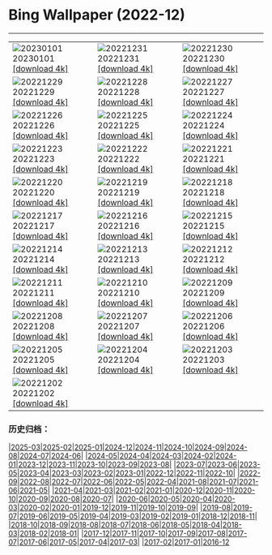 # Bing Wallpaper (2022-12)
**************

<table><tr><td><img class="wallpaper" src="https://www.bing.com/th?id=OHR.SydneyNYE_EN-CA1516687107_1920x1080.jpg" alt="20230101"> 20230101 <a class="wallpaper_link" href="https://www.bing.com/th?id=OHR.SydneyNYE_EN-CA1516687107_UHD.jpg">[download 4k]</a></td><td><img class="wallpaper" src="https://www.bing.com/th?id=OHR.ChalkRock_EN-CA1146526049_1920x1080.jpg" alt="20221231"> 20221231 <a class="wallpaper_link" href="https://www.bing.com/th?id=OHR.ChalkRock_EN-CA1146526049_UHD.jpg">[download 4k]</a></td><td><img class="wallpaper" src="https://www.bing.com/th?id=OHR.ButterflyEffect_EN-CA0206470149_1920x1080.jpg" alt="20221230"> 20221230 <a class="wallpaper_link" href="https://www.bing.com/th?id=OHR.ButterflyEffect_EN-CA0206470149_UHD.jpg">[download 4k]</a></td></tr><tr><td><img class="wallpaper" src="https://www.bing.com/th?id=OHR.ChiesaBianca_EN-CA0131036296_1920x1080.jpg" alt="20221229"> 20221229 <a class="wallpaper_link" href="https://www.bing.com/th?id=OHR.ChiesaBianca_EN-CA0131036296_UHD.jpg">[download 4k]</a></td><td><img class="wallpaper" src="https://www.bing.com/th?id=OHR.BlueLagoon_EN-CA9961489115_1920x1080.jpg" alt="20221228"> 20221228 <a class="wallpaper_link" href="https://www.bing.com/th?id=OHR.BlueLagoon_EN-CA9961489115_UHD.jpg">[download 4k]</a></td><td><img class="wallpaper" src="https://www.bing.com/th?id=OHR.BeverleyWestwood_EN-CA9862092248_1920x1080.jpg" alt="20221227"> 20221227 <a class="wallpaper_link" href="https://www.bing.com/th?id=OHR.BeverleyWestwood_EN-CA9862092248_UHD.jpg">[download 4k]</a></td></tr><tr><td><img class="wallpaper" src="https://www.bing.com/th?id=OHR.ChristmasSouvenir_EN-CA9634295717_1920x1080.jpg" alt="20221226"> 20221226 <a class="wallpaper_link" href="https://www.bing.com/th?id=OHR.ChristmasSouvenir_EN-CA9634295717_UHD.jpg">[download 4k]</a></td><td><img class="wallpaper" src="https://www.bing.com/th?id=OHR.AmalgaTree_EN-CA9499665170_1920x1080.jpg" alt="20221225"> 20221225 <a class="wallpaper_link" href="https://www.bing.com/th?id=OHR.AmalgaTree_EN-CA9499665170_UHD.jpg">[download 4k]</a></td><td><img class="wallpaper" src="https://www.bing.com/th?id=OHR.GentooGrievances_EN-CA8898685995_1920x1080.jpg" alt="20221224"> 20221224 <a class="wallpaper_link" href="https://www.bing.com/th?id=OHR.GentooGrievances_EN-CA8898685995_UHD.jpg">[download 4k]</a></td></tr><tr><td><img class="wallpaper" src="https://www.bing.com/th?id=OHR.TreeGaleriesLafayette_EN-CA8613804655_1920x1080.jpg" alt="20221223"> 20221223 <a class="wallpaper_link" href="https://www.bing.com/th?id=OHR.TreeGaleriesLafayette_EN-CA8613804655_UHD.jpg">[download 4k]</a></td><td><img class="wallpaper" src="https://www.bing.com/th?id=OHR.SolarHalo_EN-CA8386814077_1920x1080.jpg" alt="20221222"> 20221222 <a class="wallpaper_link" href="https://www.bing.com/th?id=OHR.SolarHalo_EN-CA8386814077_UHD.jpg">[download 4k]</a></td><td><img class="wallpaper" src="https://www.bing.com/th?id=OHR.PalaceBelvedere_EN-CA8291198823_1920x1080.jpg" alt="20221221"> 20221221 <a class="wallpaper_link" href="https://www.bing.com/th?id=OHR.PalaceBelvedere_EN-CA8291198823_UHD.jpg">[download 4k]</a></td></tr><tr><td><img class="wallpaper" src="https://www.bing.com/th?id=OHR.WinterberryBush_EN-CA8077808294_1920x1080.jpg" alt="20221220"> 20221220 <a class="wallpaper_link" href="https://www.bing.com/th?id=OHR.WinterberryBush_EN-CA8077808294_UHD.jpg">[download 4k]</a></td><td><img class="wallpaper" src="https://www.bing.com/th?id=OHR.SouthBeach_EN-CA7859689790_1920x1080.jpg" alt="20221219"> 20221219 <a class="wallpaper_link" href="https://www.bing.com/th?id=OHR.SouthBeach_EN-CA7859689790_UHD.jpg">[download 4k]</a></td><td><img class="wallpaper" src="https://www.bing.com/th?id=OHR.GlacierGoats_EN-CA7684310227_1920x1080.jpg" alt="20221218"> 20221218 <a class="wallpaper_link" href="https://www.bing.com/th?id=OHR.GlacierGoats_EN-CA7684310227_UHD.jpg">[download 4k]</a></td></tr><tr><td><img class="wallpaper" src="https://www.bing.com/th?id=OHR.AtlantaLights_EN-CA7409224831_1920x1080.jpg" alt="20221217"> 20221217 <a class="wallpaper_link" href="https://www.bing.com/th?id=OHR.AtlantaLights_EN-CA7409224831_UHD.jpg">[download 4k]</a></td><td><img class="wallpaper" src="https://www.bing.com/th?id=OHR.Borovets_EN-CA9106645870_1920x1080.jpg" alt="20221216"> 20221216 <a class="wallpaper_link" href="https://www.bing.com/th?id=OHR.Borovets_EN-CA9106645870_UHD.jpg">[download 4k]</a></td><td><img class="wallpaper" src="https://www.bing.com/th?id=OHR.ButchartDisplay_EN-CA6004185985_1920x1080.jpg" alt="20221215"> 20221215 <a class="wallpaper_link" href="https://www.bing.com/th?id=OHR.ButchartDisplay_EN-CA6004185985_UHD.jpg">[download 4k]</a></td></tr><tr><td><img class="wallpaper" src="https://www.bing.com/th?id=OHR.InstagramHallstatt_EN-CA2765697996_1920x1080.jpg" alt="20221214"> 20221214 <a class="wallpaper_link" href="https://www.bing.com/th?id=OHR.InstagramHallstatt_EN-CA2765697996_UHD.jpg">[download 4k]</a></td><td><img class="wallpaper" src="https://www.bing.com/th?id=OHR.PoinsettiaDay_EN-CA2608421619_1920x1080.jpg" alt="20221213"> 20221213 <a class="wallpaper_link" href="https://www.bing.com/th?id=OHR.PoinsettiaDay_EN-CA2608421619_UHD.jpg">[download 4k]</a></td><td><img class="wallpaper" src="https://www.bing.com/th?id=OHR.WinterMail_EN-CA7698850194_1920x1080.jpg" alt="20221212"> 20221212 <a class="wallpaper_link" href="https://www.bing.com/th?id=OHR.WinterMail_EN-CA7698850194_UHD.jpg">[download 4k]</a></td></tr><tr><td><img class="wallpaper" src="https://www.bing.com/th?id=OHR.SaltDesert_EN-CA2294540518_1920x1080.jpg" alt="20221211"> 20221211 <a class="wallpaper_link" href="https://www.bing.com/th?id=OHR.SaltDesert_EN-CA2294540518_UHD.jpg">[download 4k]</a></td><td><img class="wallpaper" src="https://www.bing.com/th?id=OHR.NorwayMuskox_EN-CA2456341924_1920x1080.jpg" alt="20221210"> 20221210 <a class="wallpaper_link" href="https://www.bing.com/th?id=OHR.NorwayMuskox_EN-CA2456341924_UHD.jpg">[download 4k]</a></td><td><img class="wallpaper" src="https://www.bing.com/th?id=OHR.FlorenceAerial_EN-CA2153723803_1920x1080.jpg" alt="20221209"> 20221209 <a class="wallpaper_link" href="https://www.bing.com/th?id=OHR.FlorenceAerial_EN-CA2153723803_UHD.jpg">[download 4k]</a></td></tr><tr><td><img class="wallpaper" src="https://www.bing.com/th?id=OHR.TangleCreekFalls_EN-CA2031288501_1920x1080.jpg" alt="20221208"> 20221208 <a class="wallpaper_link" href="https://www.bing.com/th?id=OHR.TangleCreekFalls_EN-CA2031288501_UHD.jpg">[download 4k]</a></td><td><img class="wallpaper" src="https://www.bing.com/th?id=OHR.GreatEgret_EN-CA1881710644_1920x1080.jpg" alt="20221207"> 20221207 <a class="wallpaper_link" href="https://www.bing.com/th?id=OHR.GreatEgret_EN-CA1881710644_UHD.jpg">[download 4k]</a></td><td><img class="wallpaper" src="https://www.bing.com/th?id=OHR.StNick_EN-CA1756096897_1920x1080.jpg" alt="20221206"> 20221206 <a class="wallpaper_link" href="https://www.bing.com/th?id=OHR.StNick_EN-CA1756096897_UHD.jpg">[download 4k]</a></td></tr><tr><td><img class="wallpaper" src="https://www.bing.com/th?id=OHR.KilimanjaroElephants_EN-CA1609894075_1920x1080.jpg" alt="20221205"> 20221205 <a class="wallpaper_link" href="https://www.bing.com/th?id=OHR.KilimanjaroElephants_EN-CA1609894075_UHD.jpg">[download 4k]</a></td><td><img class="wallpaper" src="https://www.bing.com/th?id=OHR.MiamiDT_EN-CA1461956488_1920x1080.jpg" alt="20221204"> 20221204 <a class="wallpaper_link" href="https://www.bing.com/th?id=OHR.MiamiDT_EN-CA1461956488_UHD.jpg">[download 4k]</a></td><td><img class="wallpaper" src="https://www.bing.com/th?id=OHR.BraidedRiverDelta_EN-CA1255112672_1920x1080.jpg" alt="20221203"> 20221203 <a class="wallpaper_link" href="https://www.bing.com/th?id=OHR.BraidedRiverDelta_EN-CA1255112672_UHD.jpg">[download 4k]</a></td></tr><tr><td><img class="wallpaper" src="https://www.bing.com/th?id=OHR.AntarcticaDay_EN-CA3266269881_1920x1080.jpg" alt="20221202"> 20221202 <a class="wallpaper_link" href="https://www.bing.com/th?id=OHR.AntarcticaDay_EN-CA3266269881_UHD.jpg">[download 4k]</a></td><td></td><td></td></tr></table>

### 历史归档：

|[2025-03](/../2025-03/2025-03.md)|[2025-02](/../2025-02/2025-02.md)|[2025-01](/../2025-01/2025-01.md)|[2024-12](/../2024-12/2024-12.md)|[2024-11](/../2024-11/2024-11.md)|[2024-10](/../2024-10/2024-10.md)|[2024-09](/../2024-09/2024-09.md)|[2024-08](/../2024-08/2024-08.md)|[2024-07](/../2024-07/2024-07.md)|[2024-06](/../2024-06/2024-06.md)|
|[2024-05](/../2024-05/2024-05.md)|[2024-04](/../2024-04/2024-04.md)|[2024-03](/../2024-03/2024-03.md)|[2024-02](/../2024-02/2024-02.md)|[2024-01](/../2024-01/2024-01.md)|[2023-12](/../2023-12/2023-12.md)|[2023-11](/../2023-11/2023-11.md)|[2023-10](/../2023-10/2023-10.md)|[2023-09](/../2023-09/2023-09.md)|[2023-08](/../2023-08/2023-08.md)|
|[2023-07](/../2023-07/2023-07.md)|[2023-06](/../2023-06/2023-06.md)|[2023-05](/../2023-05/2023-05.md)|[2023-04](/../2023-04/2023-04.md)|[2023-03](/../2023-03/2023-03.md)|[2023-02](/../2023-02/2023-02.md)|[2023-01](/../2023-01/2023-01.md)|[2022-12](/2022-12.md)|[2022-11](/../2022-11/2022-11.md)|[2022-10](/../2022-10/2022-10.md)|
|[2022-09](/../2022-09/2022-09.md)|[2022-08](/../2022-08/2022-08.md)|[2022-07](/../2022-07/2022-07.md)|[2022-06](/../2022-06/2022-06.md)|[2022-05](/../2022-05/2022-05.md)|[2022-04](/../2022-04/2022-04.md)|[2021-08](/../2021-08/2021-08.md)|[2021-07](/../2021-07/2021-07.md)|[2021-06](/../2021-06/2021-06.md)|[2021-05](/../2021-05/2021-05.md)|
|[2021-04](/../2021-04/2021-04.md)|[2021-03](/../2021-03/2021-03.md)|[2021-02](/../2021-02/2021-02.md)|[2021-01](/../2021-01/2021-01.md)|[2020-12](/../2020-12/2020-12.md)|[2020-11](/../2020-11/2020-11.md)|[2020-10](/../2020-10/2020-10.md)|[2020-09](/../2020-09/2020-09.md)|[2020-08](/../2020-08/2020-08.md)|[2020-07](/../2020-07/2020-07.md)|
|[2020-06](/../2020-06/2020-06.md)|[2020-05](/../2020-05/2020-05.md)|[2020-04](/../2020-04/2020-04.md)|[2020-03](/../2020-03/2020-03.md)|[2020-02](/../2020-02/2020-02.md)|[2020-01](/../2020-01/2020-01.md)|[2019-12](/../2019-12/2019-12.md)|[2019-11](/../2019-11/2019-11.md)|[2019-10](/../2019-10/2019-10.md)|[2019-09](/../2019-09/2019-09.md)|
|[2019-08](/../2019-08/2019-08.md)|[2019-07](/../2019-07/2019-07.md)|[2019-06](/../2019-06/2019-06.md)|[2019-05](/../2019-05/2019-05.md)|[2019-04](/../2019-04/2019-04.md)|[2019-03](/../2019-03/2019-03.md)|[2019-02](/../2019-02/2019-02.md)|[2019-01](/../2019-01/2019-01.md)|[2018-12](/../2018-12/2018-12.md)|[2018-11](/../2018-11/2018-11.md)|
|[2018-10](/../2018-10/2018-10.md)|[2018-09](/../2018-09/2018-09.md)|[2018-08](/../2018-08/2018-08.md)|[2018-07](/../2018-07/2018-07.md)|[2018-06](/../2018-06/2018-06.md)|[2018-05](/../2018-05/2018-05.md)|[2018-04](/../2018-04/2018-04.md)|[2018-03](/../2018-03/2018-03.md)|[2018-02](/../2018-02/2018-02.md)|[2018-01](/../2018-01/2018-01.md)|
|[2017-12](/../2017-12/2017-12.md)|[2017-11](/../2017-11/2017-11.md)|[2017-10](/../2017-10/2017-10.md)|[2017-09](/../2017-09/2017-09.md)|[2017-08](/../2017-08/2017-08.md)|[2017-07](/../2017-07/2017-07.md)|[2017-06](/../2017-06/2017-06.md)|[2017-05](/../2017-05/2017-05.md)|[2017-04](/../2017-04/2017-04.md)|[2017-03](/../2017-03/2017-03.md)|
|[2017-02](/../2017-02/2017-02.md)|[2017-01](/../2017-01/2017-01.md)|[2016-12](/../2016-12/2016-12.md)
